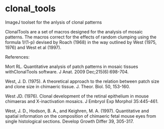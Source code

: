 # clonal_tools
ImageJ toolset for the anlysis of clonal patterns

ClonalTools are a set of macros designed for the analysis of mosaic patterns. The macros correct for the effects of random
clumping using the formula 1/(1-p) devised by Roach (1968) in the way outlined by West (1975, 1976) and West et al (1997).

References:

Mort RL. Quantitative analysis of patch patterns in mosaic tissues withClonalTools software. J Anat. 2009 Dec;215(6):698-704.

West, J. D. (1975). A theoretical approach to the relation between patch size and clone size in chimaeric tissue. J. Theor.
Biol. 50, 153-160.

West JD. (1976). Clonal development of the retinal epithelium in mouse chimaeras and X-inactivation mosaics. J Embryol Exp
Morphol 35:445-461.


West, J. D., Hodson, B. A., and Keighren, M. A. (1997). Quantitative and spatial information on the composition of chimaeric
fetal mouse eyes from single histological sections. Develop Growth Differ 39, 305-317. 
